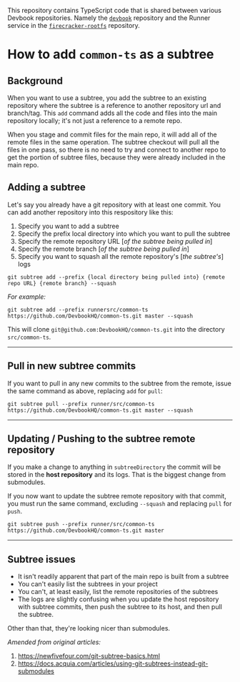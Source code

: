 This repository contains TypeScript code that is shared between various Devbook repositories. Namely the [`devbook`](https://github.com/DevbookHQ/devbook) repository and the Runner service in the [`firecracker-rootfs`](https://github.com/DevbookHQ/firecracker-rootfs) repository.

# How to add `common-ts` as a subtree

## Background
When you want to use a subtree, you add the subtree to an existing repository where the subtree is a reference to another repository url and branch/tag. This `add` command adds all the code and files into the main repository locally; it's not just a reference to a remote repo.

When you stage and commit files for the main repo, it will add all of the remote files in the same operation. The subtree checkout will pull all the files in one pass, so there is no need to try and connect to another repo to get the portion of subtree files, because they were already included in the main repo.

## Adding a subtree
Let's say you already have a git repository with at least one commit. You can add another repository into this respository like this:

1. Specify you want to add a subtree
2. Specify the prefix local directory into which you want to pull the subtree
3. Specify the remote repository URL [*of the subtree being pulled in*]
4. Specify the remote branch [*of the subtree being pulled in*]
5. Specify you want to squash all the remote repository's [*the subtree's*] logs

`git subtree add --prefix {local directory being pulled into} {remote repo URL} {remote branch} --squash`

*For example:*

`git subtree add --prefix runnersrc/common-ts https://github.com/DevbookHQ/common-ts.git master --squash`

This will clone `git@github.com:DevbookHQ/common-ts.git` into the directory `src/common-ts`.


***
## Pull in new subtree commits
If you want to pull in any new commits to the subtree from the remote, issue the same command as above, replacing `add` for `pull`:

`git subtree pull --prefix runner/src/common-ts https://github.com/DevbookHQ/common-ts.git master --squash`


***
## Updating / Pushing to the subtree remote repository
If you make a change to anything in `subtreeDirectory` the commit will be stored in the **host repository** and its logs. That is the biggest change from submodules.

If you now want to update the subtree remote repository with that commit, you must run the same command, excluding `--squash` and replacing `pull` for `push`.

`git subtree push --prefix runner/src/common-ts https://github.com/DevbookHQ/common-ts.git master`


***
## Subtree issues

 * It isn't readily apparent that part of the main repo is built from a subtree
* You can't easily list the subtrees in your project
* You can't, at least easily, list the remote repositories of the subtrees
* The logs are slightly confusing when you update the host repository with subtree commits, then push the subtree to its host, and then pull the subtree.

Other than that, they're looking nicer than submodules.

*Amended from original articles:*
1. https://newfivefour.com/git-subtree-basics.html
2. https://docs.acquia.com/articles/using-git-subtrees-instead-git-submodules
